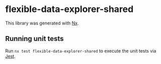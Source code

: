 # flexible-data-explorer-shared

This library was generated with [Nx](https://nx.dev).

## Running unit tests

Run `nx test flexible-data-explorer-shared` to execute the unit tests via [Jest](https://jestjs.io).
